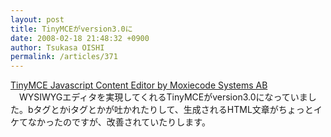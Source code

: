 ```yaml
---
layout: post
title: TinyMCEがversion3.0に
date: 2008-02-18 21:48:32 +0900
author: Tsukasa OISHI
permalink: /articles/371
---
```



[TinyMCE Javascript Content Editor by Moxiecode Systems AB](http://tinymce.moxiecode.com/)  
　WYSIWYGエディタを実現してくれるTinyMCEがversion3.0になっていました。bタグとかiタグとかが吐かれたりして、生成されるHTML文章がちょっとイケてなかったのですが、改善されていたりします。  

